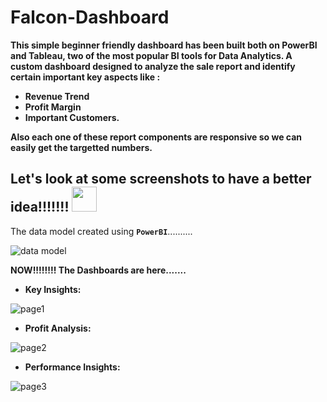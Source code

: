 # Falcon-Dashboard
**This simple beginner friendly dashboard has been built both on PowerBI and Tableau, two of the most popular BI tools for Data Analytics. A custom dashboard designed to analyze the sale report and identify certain important key aspects like :**
- **Revenue Trend**
- **Profit Margin**
- **Important Customers.**

**Also each one of these report components are responsive so we can easily get the targetted numbers.**
## Let's look at some screenshots to have a better idea!!!!!!! <img src="https://github.com/TheDudeThatCode/TheDudeThatCode/blob/master/Assets/hmm.gif" width="40px">

The data model created using **`PowerBI`**..........

![data model](https://user-images.githubusercontent.com/79920441/143277304-714045d4-fe6c-4db4-82d5-bb93611e3a2d.png)

**NOW!!!!!!!! The Dashboards are here.......**
- **Key Insights:**

![page1](https://user-images.githubusercontent.com/79920441/143277853-7b2aad6b-0710-4943-846f-25bbcee0b0e3.png)

- **Profit Analysis:**

![page2](https://user-images.githubusercontent.com/79920441/143278213-5f892b0f-b4a3-48f0-a9b6-c63a98a0e324.png)

- **Performance Insights:**


![page3](https://user-images.githubusercontent.com/79920441/143278643-981fc390-1ca8-4ba3-81bf-e1aa6e85aec3.png)

